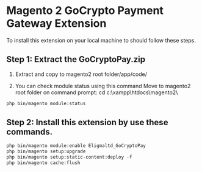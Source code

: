 # Magento 2 GoCrypto Payment Gateway Extension

To install this extension on your local machine to should follow these steps.

## Step 1: Extract the GoCryptoPay.zip

1. Extract and copy to magento2 root folder/app/code/

2. You can check module status using this command
   Move to magento2 root folder on command prompt: 
        cd c:\xampp\htdocs\magento2\

``` xml
php bin/magento module:status
```

## Step 2: Install this extension by use these commands.


``` xml
php bin/magento module:enable Eligmaltd_GoCryptoPay
php bin/magento setup:upgrade
php bin/magento setup:static-content:deploy -f
php bin/magento cache:flush
```
